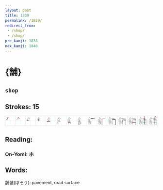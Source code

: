 ```yaml
---
layout: post
title: 1839
permalink: /1839/
redirect_from:
 - /shop/
 - /shop/
pre_kanji: 1838
nex_kanji: 1840
---
```


# {舗}

## `shop`

## Strokes: 15

<div class="stroke"><img src="../images/E88897.png" /></div>

## Reading:

### On-Yomi: ホ

## Words:

舗装(ほそう): pavement, road surface
